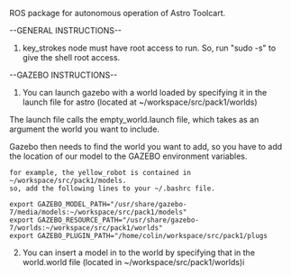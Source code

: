 ROS package for autonomous operation of Astro Toolcart. 

--GENERAL INSTRUCTIONS--

1. key_strokes node must have root access to run. So, run "sudo -s" to give the shell root access. 




--GAZEBO INSTRUCTIONS--

1. You can launch gazebo with a world loaded by specifying it in the launch file for astro (located at ~/workspace/src/pack1/worlds) 

The launch file calls the empty_world.launch file, which takes as an argument the world you want to include.  

Gazebo then needs to find the world you want to add, so you have to add the location of our  model to the GAZEBO environment variables. 

	for example, the yellow_robot is contained in ~/workspace/src/pack1/models. 
	so, add the following lines to your ~/.bashrc file. 

	export GAZEBO_MODEL_PATH="/usr/share/gazebo-7/media/models:~/workspace/src/pack1/models"
	export GAZEBO_RESOURCE_PATH="/usr/share/gazebo-7/worlds:~/workspace/src/pack1/worlds"
	export GAZEBO_PLUGIN_PATH="/home/colin/workspace/src/pack1/plugs

2. You can insert a model in to the world by specifying that in the world.world file (located in ~/workspace/src/pack1/worlds)i

